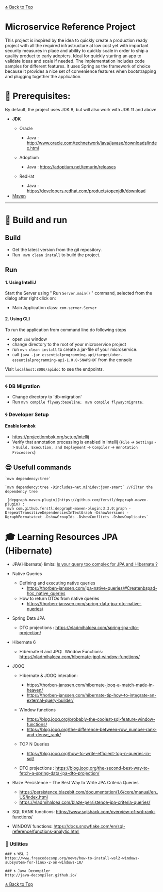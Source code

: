 [:top: Back to Top](#micro-service-reference-project)

# Microservice Reference Project

This project is inspired by the idea to quickly create a production ready project with all the required infrastructure at low cost yet with important security measures in place and ability to quickly scale in order to ship a quality product to early adopters. Ideal for quickly starting an app to validate ideas and scale if needed. The implementation includes code samples for different features. It uses Spring as the framework of choice because it provides a nice set of convenience features when bootstrapping and plugging together the application.

 # :bookmark_tabs: Prerequisites:
By default, the project uses JDK 8, but will also work with JDK 11 and above.

* **JDK**
  - Oracle
    - Java : http://www.oracle.com/technetwork/java/javase/downloads/index.html
  - Adoptium
    - Java : https://adoptium.net/temurin/releases
 
  - RedHat
    - Java : https://developers.redhat.com/products/openjdk/download
* [Maven](https://maven.apache.org/)


---------------
# :bookmark: Build and run

Build
---------------
* Get the latest version from the git repository.
* Run ` mvn clean install` to build the project.


Run
---------------
#### 1. Using IntelliJ
Start the Server using  " Run `Server.main()` " command, selected from the dialog after right click on:
- Main Application class: `com.server.Server`

#### 2. Using CLI
To run the application from command line do following steps
- open `cmd` window
- change directory to the root of your microservice project
- run `mvn clean install` to create a jar-file of your microservice.
- call `java -jar essentialprogramming-api/target/uber-essentialprogramming-api-1.0.0-SNAPSHOT` from the console

Visit `localhost:8080/apidoc` to see the endpoints.

---------------
### 🌀 DB Migration
- Change directory to 'db-migration'
- Run
`mvn compile flyway:baseline; `
`mvn compile flyway:migrate; `


### 🌀 Developer Setup
#### Enable lombok

- https://projectlombok.org/setup/intellij
- Verify that annotation processing is enabled in Intellij (`File` -> `Settings` -> `Build, Execution, and Deployment`
  -> `Compiler` -> `Annotation Processers`)
  
## :sunglasses: Usefull commands
    `mvn dependency:tree`
 
    `mvn dependency:tree -Dincludes=net.minidev:json-smart` //Filter the dependency tree
    
     [depgraph-maven-plugin](https://github.com/ferstl/depgraph-maven-plugin) :
    `mvn com.github.ferstl:depgraph-maven-plugin:3.3.0:graph -DrepeatTransitiveDependenciesInTextGraph -DshowVersions -DgraphFormat=text -DshowGroupIds -DshowConflicts -DshowDuplicates`
    
   
# :mortar_board: Learning Resources JPA (Hibernate) 
  - JPA(Hibernate) limits: [Is your query too complex for JPA and Hibernate ?](https://thorben-janssen.com/query-complex-jpa-hibernate/#1_Use_subqueries_outside_of_WHERE_and_HAVING_clauses)
  - Native Queries
    - Defining and executing native queries
       - https://thorben-janssen.com/jpa-native-queries/#Createnbspad-hoc_native_queries
    - How to return DTOs from native queries 
       - https://thorben-janssen.com/spring-data-jpa-dto-native-queries/
   
  - Spring Data JPA
    - DTO projections : https://vladmihalcea.com/spring-jpa-dto-projection/
    
  - Hibernate 6 
    - Hibernate 6 and JPQL Window Functions: https://vladmihalcea.com/hibernate-jpql-window-functions/
    
    
    
  - JOOQ
    - Hibernate & JOOQ interation: 
       -  https://thorben-janssen.com/hibernate-jooq-a-match-made-in-heaven/ 
       -  https://thorben-janssen.com/hibernate-tip-how-to-integrate-an-external-query-builder/                
    - Window functions 
      - https://blog.jooq.org/probably-the-coolest-sql-feature-window-functions/
      -  https://blog.jooq.org/the-difference-between-row_number-rank-and-dense_rank/
    - TOP N Queries 
      - https://blog.jooq.org/how-to-write-efficient-top-n-queries-in-sql/

    - DTO projections : https://blog.jooq.org/the-second-best-way-to-fetch-a-spring-data-jpa-dto-projection/
    
 - Blaze Persistence – The Best Way to Write JPA Criteria Queries
      - https://persistence.blazebit.com/documentation/1.6/core/manual/en_US/index.html
      - https://vladmihalcea.com/blaze-persistence-jpa-criteria-queries/
      
 - SQL RANK functions: https://www.sqlshack.com/overview-of-sql-rank-functions/
 - WINDOW functions:   https://docs.snowflake.com/en/sql-reference/functions-analytic.html
   
    
    
### :nut_and_bolt: Utilities
    
    ### 🌀 WSL 2
    https://www.freecodecamp.org/news/how-to-install-wsl2-windows-subsystem-for-linux-2-on-windows-10/
    
    ### 🌀 Java Decompiler
    http://java-decompiler.github.io/
    
    
[:top: Back to Top](#micro-service-reference-project)
 
